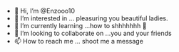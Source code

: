 - 👋 Hi, I’m @Enzooo10
- 👀 I’m interested in ... pleasuring you beautiful ladies.
- 🌱 I’m currently learning ...how to shhhhhhh 👿 
- 💞️ I’m looking to collaborate on ...you and your friends 
- 📫 How to reach me ... shoot me a message 

<!---
Enzooo10/Enzooo10 is a ✨ special ✨ repository because its `README.md` (this file) appears on your GitHub profile.
You can click the Preview link to take a look at your changes.
--->
